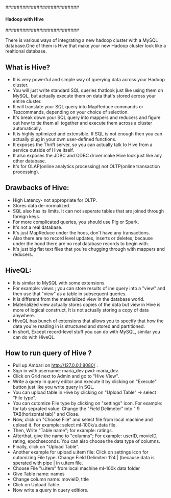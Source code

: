 ##########################
#### Hadoop with Hive ####
##########################

There is various ways of integrating a new hadoop cluster with a MySQL database.One of them is Hive that make your new 
Hadoop cluster look like a realtional database.

## What is Hive?
- It is very powerful and simple way of querying data across your Hadoop cluster. 
- You will just write standard SQL queries thatlook just like using them on MySQL, but actually execute them on data 
  that's stored across your entire cluster. 
- It will translate your SQL query into MapReduce commands or Tezcommands, depending on your choice of selection. 
- It's break down your SQL query into mappers and reducers and figure out how to tie them all together and execute them
  across a cluster automatically.
- It is highly optimized and extensible. If SQL is not enough then you can actually plug in your own user-defined functions.
- It exposes the Thrift server, so you can actually talk to Hive from a service outside of Hive itself.
- It also exposes the JDBC and ODBC driver make Hive look just like any other database. 
- It's for OLAP(online analytics processing) not OLTP(online transaction processing).

## Drawbacks of Hive:
- High Latency- not appropriate for OLTP.
- Stores data de-normalized.
- SQL also has its limits. It can not seperate tables that are joined through foreign keys.
- For more complicated queries, you should use Pig or Spark.
- It's not a real database.
- It's just MapReduce under the hoos, don't have any transactions.
- Also there are no record level updates, inserts or deletes, because under the hood there are no real database records 
  to begin with. 
- It's just big flat text files that you're chugging through with mappers and reducers.

## HiveQL:
- It is similar to MySQL with some extensions.
- For example: views ; you can store results of ine query into a "view" and then use that "view" as a table in subsequent queries.
- It is different from the materialized view in the database world.
- Materialized view actually stores copies of the data but view in Hive is more of logical construct, It is not actually storing 
  a copy of data anywhere.
- HiveQL has bunch of extensions that allows you to specify that how the data you're reading in is structured and stored and 
  partitioned.
- In short, Except record-level stuff you can do with MySQL, similar you can do with HiveQL.

## How to run query of Hive ?
- Pull up Ambari on http://127.0.0.1:8080/ .
- Sign in with username: maria_dev pwd: maria_dev.
- Click on Grid next to Admin and go to "Hive View".
- Write a query in query editor and execute it by clicking on "Execute" button just like you write query in SQL.
- You can upload table in Hive by clicking on "Upload Table" -> select "File type".
- You can cutomize File type by clicking on "settings" icon. For example: for tab seprated value: 
      Change the "Field Delimeter" into " 9 TAB(horizontal tab)" and Close.
- Now, click on "Choose File" and select file from local machine and upload it. For example: select ml-100k/u.data file.
- Then, Write "Table name"; for example: ratings.
- Afterthat, give the name to "columns"; For example: userID, movieID, rating, epochseconds. You can also choose the data type of                    columns.
- Finally, click on "Upload Table".
- Another example for upload u.item file:
  Click on settings icon for cutomizing File type. Change Field Delimiter: 124 | (because data is sperated with pipe | in u.item        file.
- Choose File "u.item" from local machine ml-100k data folder
- Give Table name: names
- Change column name: movieID, title
- Click on Upload Table.
- Now write a query in query editiors.





